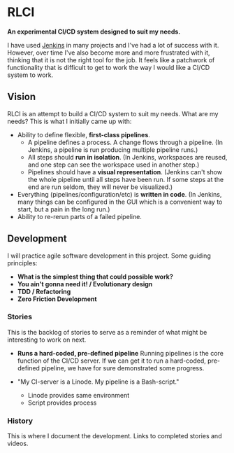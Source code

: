 # RLCI

**An experimental CI/CD system designed to suit my needs.**

I have used [Jenkins](https://www.jenkins.io/) in many projects and I've had a
lot of success with it. However, over time I've also become more and more
frustrated with it, thinking that it is not the right tool for the job. It
feels like a patchwork of functionality that is difficult to get to work the
way I would like a CI/CD system to work.

## Vision

RLCI is an attempt to build a CI/CD system to suit my needs. What are my needs?
This is what I initially came up with:

* Ability to define flexible, **first-class pipelines**.
    * A pipeline defines a process. A change flows through a pipeline. (In
      Jenkins, a pipeline is run producing multiple pipeline runs.)
    * All steps should **run in isolation**. (In Jenkins, workspaces are
      reused, and one step can see the workspace used in another step.)
    * Pipelines should have a **visual representation**. (Jenkins can't show
      the whole pipeline until all steps have been run. If some steps at the
      end are run seldom, they will never be visualized.)
* Everything (pipelines/configuration/etc) is **written in code**. (In Jenkins,
  many things can be configured in the GUI which is a convenient way to start,
  but a pain in the long run.)
* Ability to re-rerun parts of a failed pipeline.

## Development

I will practice agile software development in this project. Some guiding
principles:

* **What is the simplest thing that could possible work?**
* **You ain't gonna need it! / Evolutionary design**
* **TDD / Refactoring**
* **Zero Friction Development**

### Stories

This is the backlog of stories to serve as a reminder of what might be
interesting to work on next.

* **Runs a hard-coded, pre-defined pipeline** Running pipelines is the core
  function of the CI/CD server. If we can get it to run a hard-coded,
  pre-defined pipeline, we have for sure demonstrated some progress.

* "My CI-server is a Linode. My pipeline is a Bash-script."
    * Linode provides same environment
    * Script provides process

### History

This is where I document the development. Links to completed stories and
videos.
